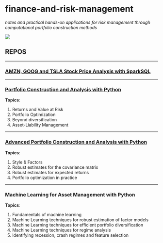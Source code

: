 # finance-and-risk-management

_notes and practical hands-on applications for risk management through computational portfolio construction methods_

![](https://i.imgur.com/k5pWGJD.jpg)

## REPOS
____________

### [AMZN, GOOG and TSLA Stock Price Analysis with SparkSQL](./finance-and-risk-management/tree/master/stock-price-analysis-with-spark)
____________

### [Portfolio Construction and Analysis with Python](./portfolio-construction-and-analysis-with-python)

**Topics**:
  1. Returns and Value at Risk
  2. Portfolio Optimization
  3. Beyond diversification
  4. Asset-Liability Management
  
____________

### [Advanced Portfolio Construction and Analysis with Python](./advanced-portfolio-construction-and-analysis-with-python)

**Topics**:
  1. Style & Factors
  2. Robust estimates for the covariance matrix 
  3. Robust estimates for expected returns 
  4. Portfolio optimization in practice
  
____________

### Machine Learning for Asset Management with Python

**Topics**:
  1. Fundamentals of machine learning 
  2. Machine Learning techniques for robust estimation of factor models
  3. Machine Learning techniques for efficient portfolio diversification 
  4. Machine Learning techniques for regime analysis 
  5. Identifying recession, crash regimes and feature selection 

